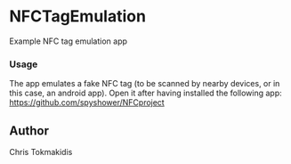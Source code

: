 # NFCTagEmulation
Example NFC tag emulation app

### Usage

The app emulates a fake NFC tag (to be scanned by nearby devices, or in this case, an android app). Open it after having installed the following app: https://github.com/spyshower/NFCproject

## Author

Chris Tokmakidis
